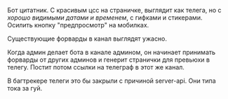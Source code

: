 Бот цитатник. С красивым цсс на страничке, выглядит как телега, но с _хорошо видимыми датами и временем_,
с гифками и стикерами.
Осилить кнопку "предпросмотр" на мобилках.

Существующие форварды в канал выглядят ужасно.

Когда админ делает бота в канале админом, он начинает принимать форварды от других админов и генерит странички для превьюхи в телегу. Постит потом ссылки на телеграф в этот же канал.

В багтрекере телеги это бы закрыли с причиной server-api. Они типа тока за гуй.
